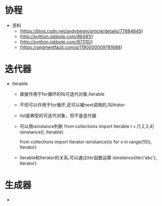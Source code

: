 # 协程
  - 资料
    - (https://blog.csdn.net/andybegin/article/details/77884645)
    - (http://python.jobbole.com/86481/)
    - (http://python.jobbole.com/87310/)
    - (https://segmentfault.com/a/1190000009781688)
 #  迭代器
  - iterable
    - 直接作用于for循环的叫可迭代对象,Iterable
    - 不但可以作用于for循环,还可以被next调用的,叫Itrator
    - list是典型的可迭代对象，但不是迭代器
    - 可以用isinstance判断
      from collections import Iterable
      l = [1,2,3,4]
      isinstance(l, Iterable)
      
      from collections import Iterator
      isinstance((x for x in range(10)), Iterator)
      
    - iterable和Iterator的关系,可以通过iter函数运算
       isinstance(iter('abc'), Iterator)
 
 # 生成器
  - 